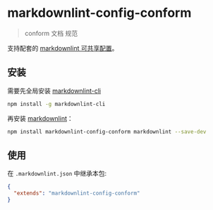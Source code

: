 # markdownlint-config-conform

> conform 文档 规范

支持配套的 [markdownlint 可共享配置](https://www.npmjs.com/package/markdownlint#optionsconfig)。

## 安装

需要先全局安装 [markdownlint-cli](https://www.npmjs.com/package/markdownlint-cli)

```bash
npm install -g markdownlint-cli
```

再安装 [markdownlint](https://www.npmjs.com/package/markdownlint)：

```bash
npm install markdownlint-config-conform markdownlint --save-dev
```

## 使用

在 `.markdownlint.json` 中继承本包:

```json
{
  "extends": "markdownlint-config-conform"
}
```
